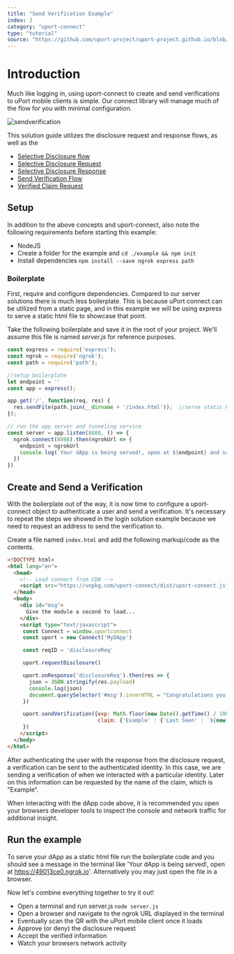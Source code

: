 ```yaml
---
title: "Send Verification Example"
index: 3
category: "uport-connect"
type: "tutorial"
source: "https://github.com/uport-project/uport-project.github.io/blob/develop/markdown/docs/connect/sendverification.md"
---
```


# Introduction

Much like logging in, using uport-connect to create and send verifications to uPort mobile clients is simple.  Our connect library will manage much of the flow for you with minimal configuration.

![sendverification](https://plantuml-server.kkeisuke.app/svg/UDg5LTzlsa0CVjzVOQLxs1wgjjBQ0aAe_4ZMJNHYRQKzZ4azBWPEJUuotwLbg_g_pvSG255XFA3psVw-ppuRhgmJvF8qUGSWScTqdiwGsB2FIcU2H0faSXrBGne9pavtN0EpceWuLdhHz2nHn4YHqMve4aDmTD4-Ruy6UsBkr5-4izQETyZtP9A18GvQWtmQjiF-nKxOD-FmVp4MV-Ue9S8BNmFqYSnpCnhWCnUQ3OHyN1GLDtLN0NMkS1GEesZhl6vMFIy-HG3twcsTfQl9Esg5xA_SjIuNLnD-D2LL9hJR1reFQOBNPDN2cYHzwGpjWo-T1u13xPJxiozzxJsGFn9Ep8J5VGWR_m6CiPhZMEcz6A_yFJCh2EwGdf02DhDjFo389uOSUAUIQ0CGbcUfDE3eCheCetDEGHrx53x9ScOXkBw_dy0NxP24TChe8lKPPpLr1UymKQYTvnM-dt1ZPYh1BIRmqQST_powR9-tHgrVlSBkm91GE0G1iR8oCJOd1F9pRjrK2ywswFAC_IbQAnRyhbCjbq9hJ63EJ9b94hvaVCqR18RBBmL6Wt0KdJB3rn_tB4EQ66ElNi3tMvZg1VBl03F7W48kfxnXYmrn9VQujsrJ1sR8x1KVG5chUlBgEPhDikWYhQpDIg6PRTUrFdP0P1cnt1ffBQh6UuisCzm8PxOzO2DJya3HOsKTQkkJYb3WdI3EBdf61Q95c9D98QtUwesQ2HqfB4Jkf1GwSACYnaOhrb1ctOZ4iEWtHc3JYseAk4nbROx05Qcvai8F7LHrabeiNQt88EXAlmkTQeXxNTMJYL1f1rw2S2NIBC40l34MrYy0Qcy-l7_H-Emt3pzyV7ruxPweNlUaWEe5GUqXDb9NMwdzzREL2db-967Cmwz4OdaghdZY-M_e7pUT7eK0.svg)

This solution guide utilizes the disclosure request and response flows, as well as the 

- [Selective Disclosure flow](/flows/selectivedisclosure)
- [Selective Disclosure Request](/messages/sharereq)
- [Selective Disclosure Response](/messages/shareresp)
- [Send Verification Flow](/flows/verification)
- [Verified Claim Request](/messages/verificationreq)

## Setup

In addition to the above concepts and uport-connect, also note the following requirements before starting this example:

- NodeJS
- Create a folder for the example and `cd ./example && npm init` 
- Install dependencies `npm install --save ngrok express path`

### Boilerplate

First, require and configure dependencies.  Compared to our server solutions there is much less boilerplate.  This is because uPort connect can be utilized from a static page, and in this example we will be using express to serve a static html file to showcase that point.

Take the following boilerplate and save it in the root of your project.  We'll assume this file is named *server.js* for reference purposes.

```js
const express = require('express');
const ngrok = require('ngrok');
const path = require('path');

//setup boilerplate
let endpoint = ''
const app = express();

app.get('/', function(req, res) {
  res.sendFile(path.join(__dirname + '/index.html'));  //serve static html 
});

// run the app server and tunneling service
const server = app.listen(8088, () => {
  ngrok.connect(8088).then(ngrokUrl => {
    endpoint = ngrokUrl
    console.log(`Your dApp is being served!, open at ${endpoint} and scan the QR to login!`)
  })
})
```

## Create and Send a Verification

With the boilerplate out of the way, it is now time to configure a uport-connect object to authenticate a user and send a verification.  It's necessary to repeat the steps we showed in the login solution example because we need to request an address to send the verification to.

Create a file named `index.html` and add the following markup/code as the contents.

```html
<!DOCTYPE html>
<html lang="en">
  <head>
    <!-- Load connect from CDN -->
    <script src="https://unpkg.com/uport-connect/dist/uport-connect.js"></script>
  </head>
  <body>
    <div id="msg">
      Give the module a second to load...
    </div>
    <script type="text/javascript">
     const Connect = window.uportconnect
     const uport = new Connect('MyDApp')

     const reqID = 'disclosureReq'

     uport.requestDisclosure()

     uport.onResponse('disclosureReq').then(res => {
       json = JSON.stringify(res.payload)
       console.log(json)
       document.querySelector('#msg').innerHTML = "Congratulations you are now `logged in`.  Here is your DID identifier:  " + json
     })

     uport.sendVerification({exp: Math.floor(new Date().getTime() / 1000) + 30 * 24 * 60 * 60,
                             claim: {'Example' : {'Last Seen' : `${new Date()}`}}
     })
    </script>
  </body>
</html>
```

After authenticating the user with the response from the disclosure request, a verification can be sent to the authenticated identity.  In this case, we are sending a verification of when we interacted with a particular identity.  Later on this information can be requested by the name of the claim, which is "Example".

When interacting with the dApp code above, it is recommended you open your browsers developer tools to inspect the console and network traffic for additional insight.

## Run the example

To serve your dApp as a static html file run the boilerplate code and you should see a message in the terminal like 'Your dApp is being served!, open at https://49013ce0.ngrok.io'.  Alternatively you may just open the file in a browser.

Now let's combine everything together to try it out!

- Open a terminal and run server.js `node server.js`
- Open a browser and navigate to the ngrok URL displayed in the terminal
- Eventually scan the QR with the uPort mobile client once it loads
- Approve (or deny) the disclosure request
- Accept the verified information
- Watch your browsers network activity



